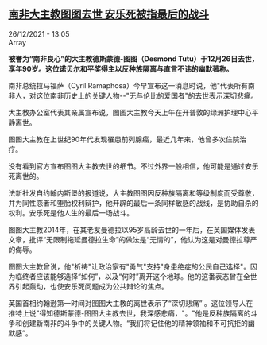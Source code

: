 <!--1640520902000-->
[南非大主教图图去世 安乐死被指最后的战斗](https://www.rfi.fr/cn/%E5%9B%BD%E9%99%85/20211226-%E5%8D%97%E9%9D%9E%E5%A4%A7%E4%B8%BB%E6%95%99%E5%9B%BE%E5%9B%BE%E5%8E%BB%E4%B8%96-%E5%AE%89%E4%B9%90%E6%AD%BB%E8%A2%AB%E6%8C%87%E6%9C%80%E5%90%8E%E7%9A%84%E6%88%98%E6%96%97)
------

<div>26/12/2021 - 13:05</div>Array<p><strong>被誉为“南非良心”的大主教德斯蒙德-图图（Desmond Tutu）于12月26日去世，享年90岁。这位诺贝尔和平奖得主以反种族隔离与直言不讳的幽默著称。                </strong></p><div ><p>南非总统拉马福萨（Cyril Ramaphosa）今早宣布这一消息时说，他"代表所有南非人，对这位南非历史上的关键人物--"无与伦比的爱国者"的去世表示深切悲痛。</p><p>大主教办公室代表其亲属宣布说，图图大主教今天上午在开普敦的绿洲护理中心平静离世。</p><p>图图大主教在上世纪90年代发现罹患前列腺癌，最近几年来，他曾多次住院治疗。</p><p>没有看到官方宣布图图大主教去世的细节。不过外界一般相信，他可能是通过安乐死离世的。</p><p>法新社发自约翰内斯堡的报道说，大主教图图因反种族隔离和等级制度而受尊敬，并为同性恋者和堕胎权利辩护，他开辟的最后一条同样敏感的战线，是协助自杀的权利。安乐死是他人生的最后一场战斗。</p><p>图图大主教2014年，在其老友曼德拉以95岁高龄去世的一年后，在英国媒体发表文章，批评“无限制拖延曼德拉生命”的做法是“无情的”，他认为这是对曼德拉尊严的侮辱。</p><p>图图大主教曾说，他"祈祷"让政治家有"勇气"支持"身患绝症的公民自己选择"。因为临终者应该能够选择“如何”，以及“何时”离开这个地球。他的这番表态曾在全世界引起轰动，也使安乐死问题成为公共辩论的焦点。</p><p>英国首相约翰逊第一时间对图图大主教的离世表示了“深切悲痛” 。这位领导人在推特上说"得知德斯蒙德-图图大主教去世，我深感悲痛，"。"他是反种族隔离的斗争和创建新南非的斗争中的关键人物。“我们将记住他的精神领袖和不可抗拒的幽默感”。</p><div data-selfpromo-newsletter></div><div data-selfpromo-app></div></div>
